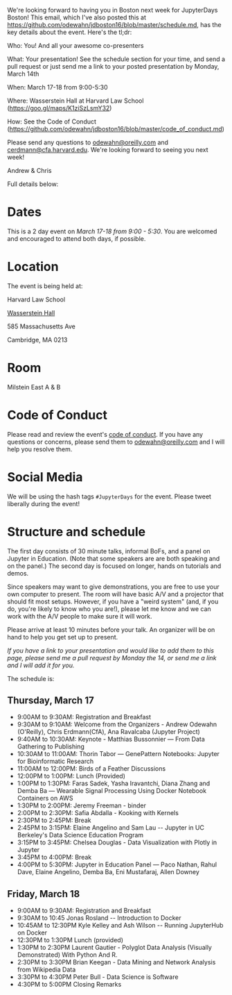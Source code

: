 We're looking forward to having you in Boston next week for JupyterDays Boston!  This email, which I've also posted this at https://github.com/odewahn/jdboston16/blob/master/schedule.md, has the key details about the event.  Here's the tl;dr:

Who: You!  And all your awesome co-presenters

What: Your presentation!  See the schedule section for your time, and send a pull request or just send me a link to your posted presentation by Monday, March 14th

When: March 17-18 from 9:00-5:30

Where: Wasserstein Hall at Harvard Law School (https://goo.gl/maps/K1ziSzLsmY32)

How: See the Code of Conduct (https://github.com/odewahn/jdboston16/blob/master/code_of_conduct.md)

Please send any questions to odewahn@oreilly.com and cerdmann@cfa.harvard.edu.  We're looking forward to seeing you next week!

Andrew & Chris


Full details below:

# Dates

This is a 2 day event on *March 17-18 from 9:00 - 5:30*.  You are welcomed and encouraged to attend both days, if possible.

# Location

The event is being held at:

Harvard Law School

[Wasserstein Hall](https://goo.gl/maps/K1ziSzLsmY32)

585 Massachusetts Ave

Cambridge, MA 0213

# Room

Milstein East A & B

# Code of Conduct

Please read and review the event's [code of conduct](code_of_conduct.md).  If you have any questions or concerns, please send them to odewahn@oreilly.com and I will help you resolve them.

# Social Media

We will be using the hash tags `#JupyterDays` for the event. Please tweet liberally during the event!

# Structure and schedule

The first day consists of 30 minute talks, informal BoFs, and a panel on Jupyter in Education.  (Note that some speakers are are both speaking and on the panel.)  The second day is focused on longer, hands on tutorials and demos.

Since speakers may want to give demonstrations, you are free to use your own computer to present.  The room will have basic A/V and a projector that should fit most setups.  However, if you have a "weird system" (and, if you do, you're likely to know who you are!), please let me know and we can work with the A/V people to make sure it will work.

Please arrive at least 10 minutes before your talk.  An organizer will be on hand to help you get set up to present.

*If you have a link to your presentation and would like to add them to this page, please send me a pull request by Monday the 14, or send me a link and I will add it for you.*

The schedule is:

## Thursday, March 17

* 9:00AM to 9:30AM:     Registration and Breakfast
* 9:30AM to 9:10AM:     Welcome from the Organizers - Andrew Odewahn (O'Reilly), Chris Erdmann(CfA), Ana Ravalcaba (Jupyter Project)
* 9:40AM to 10:30AM:    Keynote - Matthias Bussonnier — From Data Gathering to Publishing
* 10:30AM to 11:00AM:   Thorin Tabor — GenePattern Notebooks: Jupyter for Bioinformatic Research
* 11:00AM to 12:00PM:   Birds of a Feather Discussions
* 12:00PM to 1:00PM:    Lunch (Provided)
* 1:00PM to 1:30PM:     Faras Sadek, Yasha Iravantchi, Diana Zhang and Demba Ba — Wearable Signal Processing Using Docker Notebook Containers on AWS
* 1:30PM to 2:00PM:     Jeremy Freeman - binder
* 2:00PM to 2:30PM:     Safia Abdalla - Kooking with Kernels
* 2:30PM to 2:45PM:     Break
* 2:45PM to 3:15PM:     Elaine Angelino and Sam Lau -- Jupyter in UC Berkeley's Data Science Education Program
* 3:15PM to 3:45PM:     Chelsea Douglas - Data Visualization with Plotly in Jupyter
* 3:45PM to 4:00PM:     Break
* 4:00PM to 5:30PM:     Jupyter in Education Panel — Paco Nathan, Rahul Dave, Elaine Angelino, Demba Ba, Eni Mustafaraj, Allen Downey

## Friday, March 18

* 9:00AM to 9:30AM:    Registration and Breakfast
* 9:30AM to 10:45	     Jonas Rosland -- Introduction to Docker
* 10:45AM to 12:30PM	 Kyle Kelley and Ash Wilson -- Running JupyterHub on Docker
* 12:30PM to 1:30PM	   Lunch (provided)
* 1:30PM	to 2:30PM	   Laurent Gautier - Polyglot Data Analysis (Visually Demonstrated) With Python And R.
* 2:30PM to	3:30PM	   Brian Keegan - Data Mining and Network Analysis from Wikipedia Data
* 3:30PM to 4:30PM	   Peter Bull - Data Science is Software
* 4:30PM to 5:00PM	   Closing Remarks
